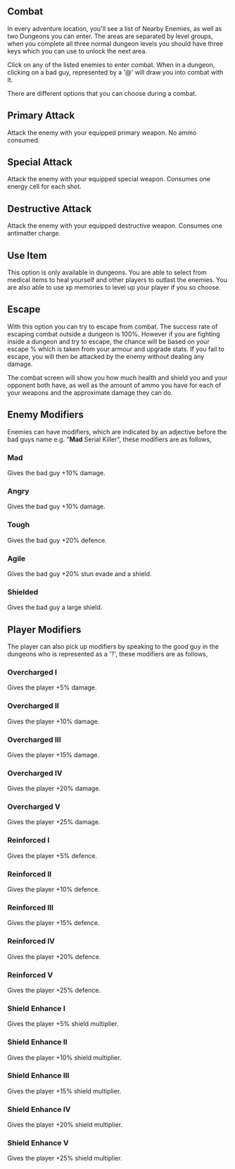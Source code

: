 ## Combat

In every adventure location, you'll see a list of Nearby Enemies, as well as two Dungeons you can enter. The areas are separated by level groups, when you complete all three normal dungeon levels you should have three keys which you can use to unlock the next area.  
  
  
Click on any of the listed enemies to enter combat. When in a dungeon, clicking on a bad guy, represented by a '@' will draw you into combat with it.  
  
There are different options that you can choose during a combat.

## Primary Attack
Attack the enemy with your equipped primary weapon. No ammo consumed.

## Special Attack
Attack the enemy with your equipped special weapon. Consumes one energy cell for each shot.

## Destructive Attack
Attack the enemy with your equipped destructive weapon. Consumes one antimatter charge.

## Use Item
This option is only available in dungeons. You are able to select from medical items to heal yourself and other players to outlast the enemies. You are also able to use xp memories to level up your player if you so choose.

## Escape
With this option you can try to escape from combat. The success rate of escaping combat outside a dungeon is 100%. However if you are fighting inside a dungeon and try to escape, the chance will be based on your escape % which is taken from your armour and upgrade stats. If you fail to escape, you will then be attacked by the enemy without dealing any damage.  
  
The combat screen will show you how much health and shield you and your opponent both have, as well as the amount of ammo you have for each of your weapons and the approximate damage they can do.  
  
## Enemy Modifiers
  
Enemies can have modifiers, which are indicated by an adjective before the bad guys name e.g. "**Mad** Serial Killer", these modifiers are as follows,

### Mad
Gives the bad guy +10% damage.
###  Angry
Gives the bad guy +10% damage.
### Tough
Gives the bad guy +20% defence.
### Agile
Gives the bad guy +20% stun evade and a shield.
### Shielded
Gives the bad guy a large shield.
  
## Player Modifiers
  
The player can also pick up modifiers by speaking to the good guy in the dungeons who is represented as a '?', these modifiers are as follows,  
  
### Overcharged I
Gives the player +5% damage.  
### Overcharged II
Gives the player +10% damage.  
### Overcharged III
Gives the player +15% damage.  
### Overcharged IV
Gives the player +20% damage.  
### Overcharged V
Gives the player +25% damage.  
  
  
### Reinforced I
Gives the player +5% defence.
### Reinforced II
Gives the player +10% defence.
### Reinforced III
Gives the player +15% defence.
### Reinforced IV
Gives the player +20% defence.
### Reinforced V
Gives the player +25% defence.  
  
  
### Shield Enhance I
Gives the player +5% shield multiplier.
### Shield Enhance II
Gives the player +10% shield multiplier.
### Shield Enhance III
Gives the player +15% shield multiplier.
### Shield Enhance IV
Gives the player +20% shield multiplier.
### Shield Enhance V
Gives the player +25% shield multiplier.
